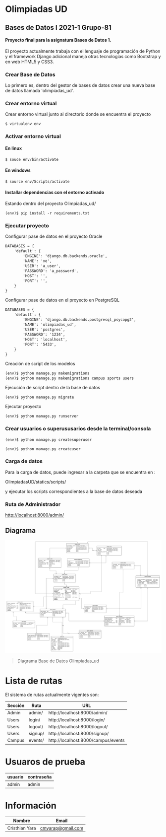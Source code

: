 # Olimpiadas UD
## Bases de Datos I 2021-1 Grupo-81

#### Proyecto final para la asignatura Bases de Datos 1.


El proyecto actualmente trabaja con el lenguaje de programación de Python y el framework Django adicional maneja otras tecnologías como Bootstrap y en web HTML5 y CSS3.


### Crear Base de Datos

Lo primero es, dentro del gestor de bases de datos crear una nueva base de datos llamada 'olimpiadas_ud'.

### Crear entorno virtual

Crear entorno virtual junto al directorio donde se encuentra el proyecto
```
$ virtualenv env
```

### Activar entorno virtual

#### En linux
```
$ souce env/bin/activate
```
#### En windows
```
$ source env/Scripts/activate
```
#### Installar dependencias con el entorno activado

Estando dentro del proyecto Olimpiadas_ud/
```
(env)$ pip install -r requirements.txt
```
### Ejecutar proyecto
Configurar pase de datos en el proyecto Oracle
```
DATABASES = {
    'default': {
        'ENGINE': 'django.db.backends.oracle',
        'NAME': 'xe',
        'USER': 'a_user',
        'PASSWORD': 'a_password',
        'HOST': '',
        'PORT': '',
    }
}
```

Configurar pase de datos en el proyecto en PostgreSQL
```
DATABASES = {
    'default': {
        'ENGINE': 'django.db.backends.postgresql_psycopg2',
        'NAME': 'olimpiadas_ud',
        'USER': 'postgres',
        'PASSWORD': '1234',
        'HOST': 'localhost',
        'PORT': '5433',
    }
}
```

Creación de script de los modelos
```
(env)$ python manage.py makemigrations
(env)$ python manage.py makemigrations campus sports users
```

Ejecución de script dentro de la base de datos
```
(env)$ python manage.py migrate
```

Ejecutar proyecto
```
(env)$ python manage.py runserver
```

### Crear usuarios o superususarios desde la terminal/consola
```
(env)$ python manage.py createsuperuser
```
```
(env)$ python manage.py createuser
```
### Carga de datos

Para la carga de datos, puede ingresar a la carpeta que se encuentra en :

 OlimpiadasUD/statics/scripts/
 
 y ejecutar los scripts correspondientes a la base de datos deseada
 
### Ruta de Administrador

 <http://localhost:8000/admin/>

## Diagrama

![](https://github.com/YarlinWare/OlimpiadasUD/blob/master/static/img/Olimpiadas_ud.jpeg)

> Diagrama Base de Datos Olimpiadas_ud


# Lista de rutas

El sistema de rutas actualmente vigentes son:

| Sección  |  Ruta | URL |
| ------------ | ------------ | ------------ |
| Admin | admin/ | http://localhost:8000/admin/ |
| Users | login/ | http://localhost:8000/login/ |
| Users | logout/ | http://localhost:8000/logout/ |
| Users | signup/ | http://localhost:8000/signup/ |
| Campus | events/ | http://localhost:8000/campus/events |


# Usuaros de prueba

| usuario  |  contraseña |
| ------------ | ------------ |
| admin | admin |

# Información

| Nombre  |  Email |
| ------------ | ------------ |
|  Cristhian Yara |  cmyarap@gmail.com |



